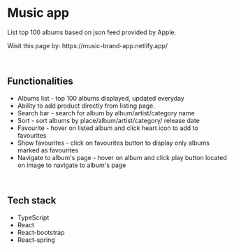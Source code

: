 <h1>Music app</h1>
<p>List top 100 albums based on json feed provided by Apple.</p>
<p>Wisit this page by: https://music-brand-app.netlify.app/</p>
</br>
<h2>Functionalities</h2>
<ul>
  <li>  
    Albums list - top 100 albums displayed, updated everyday
  </li>
  <li>
    Ability to add product directly from listing page.
  </li>
  <li>
    Search bar - search for album by album/artist/category name
  </li>
  <li>
    Sort - sort albums by place/album/artist/category/ release date
  </li>
  <li>
    Favourite - hover on listed album and click heart icon to add to favourites
  </li>
  <li>
    Show favourites - click on favourites button to display only albums marked as favourites
  </li>
  <li>
    Navigate to album's page - hover on album and click play button located on image to navigate to album's page
  </li>
</ul>
</br>
<h2>Tech stack</h2>
<ul>
  <li>TypeScript</li>
  <li>React</li>
  <li>React-bootstrap</li>
  <li>React-spring</li>
</ul>
